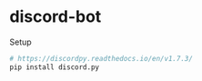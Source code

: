 # discord-bot

Setup

```sh
# https://discordpy.readthedocs.io/en/v1.7.3/
pip install discord.py
```
